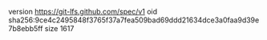 version https://git-lfs.github.com/spec/v1
oid sha256:9ce4c2495848f3765f37a7fea509bad69ddd21634dce3a0faa9d39e7b8ebb5ff
size 1617
